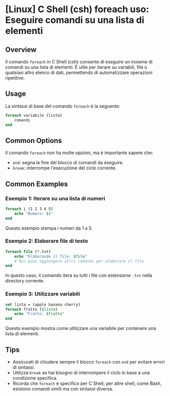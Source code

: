 # [Linux] C Shell (csh) foreach uso: Eseguire comandi su una lista di elementi

## Overview
Il comando `foreach` in C Shell (csh) consente di eseguire un insieme di comandi su una lista di elementi. È utile per iterare su variabili, file o qualsiasi altro elenco di dati, permettendo di automatizzare operazioni ripetitive.

## Usage
La sintassi di base del comando `foreach` è la seguente:

```csh
foreach variabile (lista)
    comandi
end
```

## Common Options
Il comando `foreach` non ha molte opzioni, ma è importante sapere che:
- `end`: segna la fine del blocco di comandi da eseguire.
- `break`: interrompe l'esecuzione del ciclo corrente.

## Common Examples

### Esempio 1: Iterare su una lista di numeri
```csh
foreach i (1 2 3 4 5)
    echo "Numero: $i"
end
```
Questo esempio stampa i numeri da 1 a 5.

### Esempio 2: Elaborare file di testo
```csh
foreach file (*.txt)
    echo "Elaborando il file: $file"
    # Qui puoi aggiungere altri comandi per elaborare il file
end
```
In questo caso, il comando itera su tutti i file con estensione `.txt` nella directory corrente.

### Esempio 3: Utilizzare variabili
```csh
set lista = (apple banana cherry)
foreach frutto ($lista)
    echo "Frutto: $frutto"
end
```
Questo esempio mostra come utilizzare una variabile per contenere una lista di elementi.

## Tips
- Assicurati di chiudere sempre il blocco `foreach` con `end` per evitare errori di sintassi.
- Utilizza `break` se hai bisogno di interrompere il ciclo in base a una condizione specifica.
- Ricorda che `foreach` è specifico per C Shell; per altre shell, come Bash, esistono comandi simili ma con sintassi diversa.